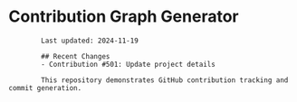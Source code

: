 # Contribution Graph Generator
            
            Last updated: 2024-11-19
            
            ## Recent Changes
            - Contribution #501: Update project details
            
            This repository demonstrates GitHub contribution tracking and commit generation.
        